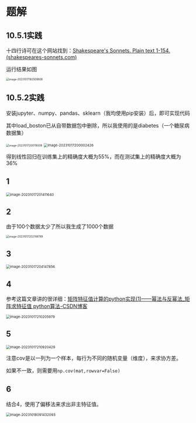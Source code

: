# 题解



## 10.5.1实践

十四行诗可在这个网站找到：[Shakespeare's Sonnets. Plain text 1-154. (shakespeares-sonnets.com)](https://shakespeares-sonnets.com/Archive/allsonn.htm)

运行结果如图

<img src="results.assets/image-20231017182509808.png" alt="image-20231017182509808" style="zoom: 50%;" />



## 10.5.2实践

安装jupyter、numpy、pandas、sklearn（我均使用pip安装）后，即可实现代码

其中load_boston已从自带数据包中删除，所以我使用的是diabetes（一个糖尿病数据集）

<img src="results.assets/image-20231017200119308.png" alt="image-20231017200119308" style="zoom: 50%;" />

<img src="results.assets/image-20231017200002426.png" alt="image-20231017200002426" style="zoom: 67%;" />

得到线性回归在训练集上的精确度大概为55%，而在测试集上的精确度大概为36%



## 1

<img src="results.assets/image-20231017201411640.png" alt="image-20231017201411640" style="zoom:67%;" />



## 2

由于100个数据太少了所以我生成了1000个数据

<img src="results.assets/image-20231017202748789.png" alt="image-20231017202748789" style="zoom: 50%;" />



## 3

<img src="results.assets/image-20231017204147856.png" alt="image-20231017204147856" style="zoom:67%;" />



## 4

参考这篇文章讲的很详细：[矩阵特征值计算的python实现(1)——幂法与反幂法_矩阵求特征值 python算法-CSDN博客](https://blog.csdn.net/xfijun/article/details/109371433)

<img src="results.assets/image-20231017210205979.png" alt="image-20231017210205979" style="zoom:67%;" />



## 5

<img src="results.assets/image-20231017210920429.png" alt="image-20231017210920429" style="zoom: 67%;" />

注意cov是以一列为一个样本，每行为不同的随机变量（维度），来求协方差。

如果不一致，则需要用`np.cov(mat,rowvar=False)`



## 6

结合4，使用了偏移法来求出非主特征值。

<img src="results.assets/image-20231018091432093.png" alt="image-20231018091432093" style="zoom:67%;" />